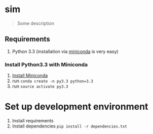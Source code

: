 # sim

> Some description

## Requirements

1. Python 3.3 (installation via [miniconda](http://conda.pydata.org/miniconda.html) is very easy)

### Install Python3.3 with Miniconda

1. [Install Miniconda](http://conda.pydata.org/miniconda.html)
1. run `conda create -n py3.3 python=3.3`
1. run `source activate py3.3`

# Set up development environment

1. Install requirements
1. Install dependencies `pip install -r dependencies.txt`
